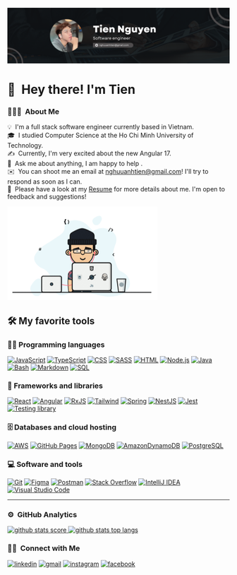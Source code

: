 ![banner.png](assets%2Fbanner.png)

# 👋 &nbsp;Hey there! I'm Tien

### 👨🏻‍💻 &nbsp;About Me

💡 &nbsp;I'm a full stack software engineer currently based in Vietnam. \
🎓 &nbsp;I studied Computer Science at the Ho Chi Minh University of Technology.\
✍️ &nbsp;Currently, I'm very excited about the new Angular 17.\
💬 &nbsp;Ask me about anything, I am happy to help .\
✉️ &nbsp;You can shoot me an email at nghuuanhtien@gmail.com! I'll try to respond as soon as I can.\
📄 &nbsp;Please have a look at my [Resume](assets%2Fresume.pdf) for more details about me. I'm open
to feedback and suggestions!

<img alt="coding.gif" width="340" height="212" src="./assets/coding.gif"/>

## 🛠️ My favorite tools

### 👨‍💻 Programming languages

<p>
    <a href="#"><img alt="JavaScript" src="https://img.shields.io/badge/JavaScript-F7DF1E.svg?style=for-the-badge&logo=javascript&logoColor=black"></a>
    <a href="#"><img alt="TypeScript" src="https://img.shields.io/badge/TypeScript-007ACC.svg?style=for-the-badge&logo=typescript&logoColor=white"></a>
    <a href="#"><img alt="CSS" src="https://img.shields.io/badge/CSS-1572B6.svg?style=for-the-badge&logo=css3&logoColor=white"></a>
    <a href="#"><img alt="SASS" src="https://img.shields.io/badge/Sass-hotpink.svg?style=for-the-badge&logo=SASS&logoColor=white"></a>
    <a href="#"><img alt="HTML" src="https://img.shields.io/badge/HTML-E34F26.svg?style=for-the-badge&logo=html5&logoColor=white"></a>
    <a href="#"><img alt="Node.js" src="https://img.shields.io/badge/Node.js-43853D.svg?style=for-the-badge&logo=node.js&logoColor=white"></a>
    <a href="#"><img alt="Java" src="https://img.shields.io/badge/Java-007396.svg?style=for-the-badge&logo=java&logoColor=white"></a>
    <a href="#"><img alt="Bash" src="https://img.shields.io/badge/Bash-121011.svg?style=for-the-badge&logo=gnu-bash&logoColor=white"></a>
    <a href="#"><img alt="Markdown" src="https://img.shields.io/badge/Markdown-000000.svg?style=for-the-badge&logo=markdown&logoColor=white"></a>
    <a href="#"><img alt="SQL" src="https://custom-icon-badges.herokuapp.com/badge/SQL-025E8C.svg?style=for-the-badge&logo=database&logoColor=white"></a>
</p>

### 🧰 Frameworks and libraries

<p>
    <a href="#"><img alt="React" src="https://img.shields.io/badge/React-20232a.svg?style=for-the-badge&logo=react&logoColor=%2361DAFB"></a>
    <a href="#"><img alt="Angular" src="https://img.shields.io/badge/Angular-DD0031?style=for-the-badge&logo=angular&logoColor=white"></a>
    <a href="#"><img alt="RxJS" src="https://img.shields.io/badge/rxjs-%23B7178C.svg?style=for-the-badge&logo=reactivex&logoColor=white"></a>
    <a href="#"><img alt="Tailwind" src="https://img.shields.io/badge/Tailwind_CSS-38B2AC?style=for-the-badge&logo=tailwind-css&logoColor=white"></a>
    <a href="#"><img alt="Spring" src="https://img.shields.io/badge/Spring-6DB33F?style=for-the-badge&logo=spring&logoColor=white"></a>
    <a href="#"><img alt="NestJS" src="https://img.shields.io/badge/nestjs-%23E0234E.svg?style=for-the-badge&logo=nestjs&logoColor=white"></a>
    <a href="#"><img alt="Jest" src="https://img.shields.io/badge/Jest-323330?style=for-the-badge&logo=Jest&logoColor=white"></a>
    <a href="#"><img alt="Testing library" src="https://img.shields.io/badge/testing%20library-323330?style=for-the-badge&logo=testing-library&logoColor=red"></a>
</p>

### 🗄️ Databases and cloud hosting

<p>
    <a href="#"><img alt="AWS" src="https://img.shields.io/badge/AWS-%23FF9900.svg?style=for-the-badge&logo=amazon-aws&logoColor=white"></a>
    <a href="#"><img alt="GitHub Pages" src="https://img.shields.io/badge/GitHub%20Pages-327FC7.svg?style=for-the-badge&logo=github&logoColor=white"></a>
    <a href="#"><img alt="MongoDB" src ="https://img.shields.io/badge/MongoDB-4ea94b.svg?style=for-the-badge&logo=mongodb&logoColor=white"></a>
    <a href="#"><img alt="AmazonDynamoDB" src ="https://img.shields.io/badge/Amazon%20DynamoDB-4053D6?style=for-the-badge&logo=Amazon%20DynamoDB&logoColor=white"></a>
    <a href="#"><img alt="PostgreSQL" src ="https://img.shields.io/badge/PostgreSQL-316192.svg?style=for-the-badge&logo=postgresql&logoColor=white"></a>
</p>

### 💻 Software and tools

<p>
    <a href="#"><img alt="Git" src="https://img.shields.io/badge/Git-F05033.svg?style=for-the-badge&logo=git&logoColor=white"></a>
    <a href="#"><img alt="Figma" src="https://img.shields.io/badge/figma-%23F24E1E.svg?style=for-the-badge&logo=figma&logoColor=white"></a>
    <a href="#"><img alt="Postman" src="https://img.shields.io/badge/Postman-FF6C37?style=for-the-badge&logo=postman&logoColor=white"></a>
    <a href="#"><img alt="Stack Overflow" src="https://img.shields.io/badge/-Stack%20Overflow-FE7A16?style=for-the-badge&logo=stack-overflow&logoColor=white"></a>
    <a href="#"><img alt="IntelliJ IDEA" src="https://img.shields.io/badge/IntelliJIDEA-000000.svg?style=for-the-badge&logo=intellij-idea&logoColor=white"></a>
    <a href="#"><img alt="Visual Studio Code" src="https://img.shields.io/badge/Visual%20Studio%20Code-0078d7.svg?style=for-the-badge&logo=visual-studio-code&logoColor=white"></a>
</p>

---

### ⚙️ &nbsp;GitHub Analytics

<p>
<a href="https://github.com/ntien97">
  <img alt="github stats score" height="180em" src="https://github-readme-stats-eight-theta.vercel.app/api?username=ntien97&show_icons=true&theme=algolia&include_all_commits=true&count_private=true"/>
  <img alt="github stats top langs" height="180em" src="https://github-readme-stats-eight-theta.vercel.app/api/top-langs/?username=ntien97&layout=compact&langs_count=8&theme=algolia"/>
</a>
</p>

### 🤝🏻 &nbsp;Connect with Me

<p>
<a href="https://www.linkedin.com/in/tienbk97"><img alt="linkedin" src="https://img.shields.io/badge/-Tien%20Nguyen-0077B5?style=for-the-badge&logo=Linkedin&logoColor=white"/></a>
<a href="mailto:nghuuanhtien@gmail.com"><img alt="gmail" src="https://img.shields.io/badge/-nghuuanhtien@gmail.com-D14836?style=for-the-badge&logo=Gmail&logoColor=white"/></a>
<a href="https://instagram.com/n.tien.97"><img alt="instagram" src="https://img.shields.io/badge/-@n.tien.97-E4405F?style=for-the-badge&logo=Instagram&logoColor=white"/></a>
<a href="https://facebook.com/n.tien.97"><img alt="facebook" src="https://img.shields.io/badge/-@n.tien.97-1877F2?style=for-the-badge&logo=Facebook&logoColor=white"/></a>
</p>
